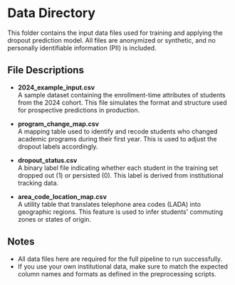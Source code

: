 # Data Directory

This folder contains the input data files used for training and applying the dropout prediction model. All files are anonymized or synthetic, and no personally identifiable information (PII) is included.

## File Descriptions

- **2024_example_input.csv**  
  A sample dataset containing the enrollment-time attributes of students from the 2024 cohort. This file simulates the format and structure used for prospective predictions in production.

- **program_change_map.csv**  
  A mapping table used to identify and recode students who changed academic programs during their first year. This is used to adjust the dropout labels accordingly.

- **dropout_status.csv**  
  A binary label file indicating whether each student in the training set dropped out (1) or persisted (0). This label is derived from institutional tracking data.

- **area_code_location_map.csv**  
  A utility table that translates telephone area codes (LADA) into geographic regions. This feature is used to infer students' commuting zones or states of origin.

## Notes

- All data files here are required for the full pipeline to run successfully.
- If you use your own institutional data, make sure to match the expected column names and formats as defined in the preprocessing scripts.
